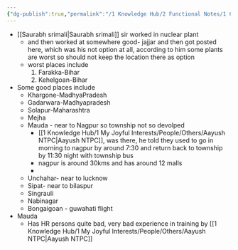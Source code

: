 ```yaml
---
{"dg-publish":true,"permalink":"/1 Knowledge Hub/2 Functional Notes/1 Career Notes/4 NTPC/NTPC Locations/Locations-1/","noteIcon":""}
---
```


- [[Saurabh srimali\|Saurabh srimali]] sir worked in nuclear plant
    - and then worked at somewhere good- jajjar and then got posted here, which was his not option at all, according to him some plants are worst so should not keep the location there as option
    - worst places include
        1. Farakka-Bihar
        2. Kehelgoan-Bihar
- Some good places include 
    - Khargone-MadhyaPradesh
    - Gadarwara-Madhyapradesh
    - Solapur-Maharashtra
    - Mejha
    - Mauda - near to Nagpur so township not so devolped
	    - [[1 Knowledge Hub/1 My Joyful Interests/People/Others/Aayush NTPC\|Aayush NTPC]], was there, he told they used to go in morning to nagpur by around 7:30 and return back to township by 11:30 night with township bus
	    - nagpur is around 30kms and has around 12 malls
	    - 
    - Unchahar- near to lucknow
    - Sipat- near to bilaspur
    - Singrauli
    - Nabinagar
    - Bongaigoan - guwahati flight
- Mauda 
	- Has HR persons quite bad, very bad experience in training by [[1 Knowledge Hub/1 My Joyful Interests/People/Others/Aayush NTPC\|Aayush NTPC]]